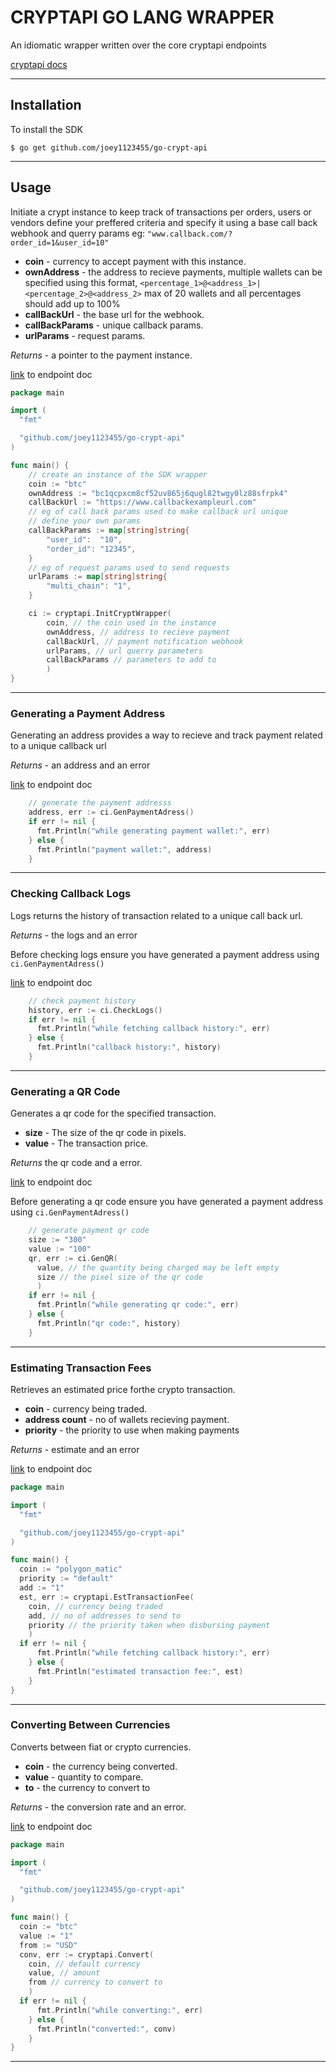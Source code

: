# **CRYPTAPI GO LANG WRAPPER**
An idiomatic wrapper written over the core cryptapi endpoints

[cryptapi docs](https://docs.cryptapi.io/)

---

## **Installation**
To install the SDK

```console
$ go get github.com/joey1123455/go-crypt-api
```
---

## **Usage**
Initiate a crypt instance to keep track of transactions per orders, users or vendors define your preffered criteria and specify it using a base call back webhook and querry params eg: `"www.callback.com/?order_id=1&user_id=10"`

- **coin** - currency to accept payment with this instance.
- **ownAddress** - the address to recieve payments, multiple wallets can be specified using this format, `<percentage_1>@<address_1>|<percentage_2>@<address_2>` max of 20 wallets and all percentages should add up to 100%
- **callBackUrl** - the base url for the webhook.
- **callBackParams** - unique callback params.
- **urlParams** - request params.

*Returns* - a pointer to the payment instance.

[link](https://docs.cryptapi.io/) to endpoint doc

```go
package main

import (
  "fmt"

  "github.com/joey1123455/go-crypt-api"
)

func main() {
    // create an instance of the SDK wrapper
    coin := "btc" 
    ownAddress := "bc1qcpxcm8cf52uv865j6qugl82twgy0lz88sfrpk4" 
    callBackUrl := "https://www.callbackexampleurl.com" 
    // eg of call back params used to make callback url unique
    // define your own params
    callBackParams := map[string]string{
		"user_id":  "10",
		"order_id": "12345",
	} 
    // eg of request params used to send requests
    urlParams := map[string]string{
		"multi_chain": "1",
	} 

    ci := cryptapi.InitCryptWrapper(
        coin, // the coin used in the instance
        ownAddress, // address to recieve payment
        callBackUrl, // payment notification webhook
        urlParams, // url querry parameters
        callBackParams // parameters to add to 
        )
}
```
---

### **Generating a Payment Address**
Generating an address provides a way to recieve and track payment related to a unique callback url

*Returns* - an address and an error

[link](https://docs.cryptapi.io/#operation/create) to endpoint doc

```go
    // generate the payment addresss
    address, err := ci.GenPaymentAdress()
    if err != nil {
      fmt.Println("while generating payment wallet:", err)
    } else {
      fmt.Println("payment wallet:", address)
    }
```

---
### **Checking Callback Logs**

Logs returns the history of transaction related to a unique call back url. 

*Returns* - the logs and an error

Before checking logs ensure you have generated a payment address using `ci.GenPaymentAdress()`

[link](https://docs.cryptapi.io/#operation/logs) to endpoint doc

```go
    // check payment history
    history, err := ci.CheckLogs()
    if err != nil {
      fmt.Println("while fetching callback history:", err)
    } else {
      fmt.Println("callback history:", history)
    }
```
---

### **Generating a QR Code**

Generates a qr code for the specified transaction.

- **size** - The size of the qr code in pixels.
- **value** - The transaction price.

*Returns* the qr code and a error.

[link](https://docs.cryptapi.io/#operation/qrcode) to endpoint doc

Before generating a qr code ensure you have generated a payment address using `ci.GenPaymentAdress()`

```go
    // generate payment qr code
    size := "300"
    value := "100"
    qr, err := ci.GenQR(
      value, // the quantity being charged may be left empty 
      size // the pixel size of the qr code
      )
    if err != nil {
      fmt.Println("while generating qr code:", err)
    } else {
      fmt.Println("qr code:", history)
    }
```

---
### **Estimating Transaction Fees**
Retrieves an estimated price forthe crypto transaction.

- **coin** - currency being traded.
- **address count** - no of wallets recieving payment.
- **priority** - the priority to use when making payments

*Returns* - estimate and an error

[link](https://docs.cryptapi.io/#operation/estimate) to endpoint doc

```go
package main

import (
  "fmt"

  "github.com/joey1123455/go-crypt-api"
)

func main() {
  coin := "polygon_matic"
  priority := "default"
  add := "1"
  est, err := cryptapi.EstTransactionFee(
    coin, // currency being traded 
    add, // no of addresses to send to
    priority // the priority taken when disbursing payment
    )
  if err != nil {
      fmt.Println("while fetching callback history:", err)
    } else {
      fmt.Println("estimated transaction fee:", est)
    }
}
```

---
### **Converting Between Currencies**
Converts between fiat or crypto currencies.

- **coin** - the currency being converted.
- **value** - quantity to compare.
- **to** - the currency to convert to

*Returns* - the conversion rate and an error.

[link](https://docs.cryptapi.io/#operation/convert) to endpoint doc
```go
package main

import (
  "fmt"

  "github.com/joey1123455/go-crypt-api"
)

func main() {
  coin := "btc"
  value := "1"
  from := "USD"
  conv, err := cryptapi.Convert(
    coin, // default currency
    value, // amount
    from // currency to convert to
    )
  if err != nil {
      fmt.Println("while converting:", err)
    } else {
      fmt.Println("converted:", conv)
    }
}
```
---